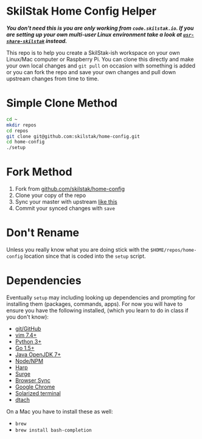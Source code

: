 # SkilStak Home Config Helper

***You don't need this is you are only working from `code.skilstak.io`. If
you are setting up your own multi-user Linux environment take a look at
[`usr-share-skilstak`](http://github.com/skilstak/usr-share-skilstak)
instead.***

This repo is to help you create a SkilStak-ish workspace on your
own Linux/Mac computer or Raspberry Pi. You can clone this directly
and make your own local changes and `git pull` on occasion with
something is added or you can fork the repo and save your own changes
and pull down upstream changes from time to time.

# Simple Clone Method

```bash 
cd ~
mkdir repos
cd repos
git clone git@github.com:skilstak/home-config.git
cd home-config
./setup
```

# Fork Method

 1. Fork from [github.com/skilstak/home-config](http://github.com/skiltak/home-config)
 2. Clone your copy of the repo
 3. Sync your master with upstream [like this](https://help.github.com/articles/syncing-a-fork/)
 4. Commit your synced changes with `save`

# Don't Rename

Unless you really know what you are doing stick with the
`$HOME/repos/home-config` location since that is coded into the
`setup` script.

# Dependencies

Eventually `setup` may including looking up dependencies and prompting
for installing them (packages, commands, apps). For now you will
have to ensure you have the following installed, (which you learn
to do in class if you don't know):

* [git/GitHub](http://github.com)
* [vim 7.4+](http://www.vim.org)
* [Python 3+](http://www.python.org)
* [Go 1.5+](http://www.golang.org)
* [Java OpenJDK 7+](http://openjdk.java.net)
* [Node/NPM](http://nodejs.org)
* [Harp](http://harpjs.com)
* [Surge](http://surge.sh)
* [Browser Sync](http://www.browsersync.io/)
* [Google Chrome](http://google.com/chrome)
* [Solarized terminal](solarized)
* [dtach](dtach)

On a Mac you have to install these as well:

* `brew`
* `brew install bash-completion`
